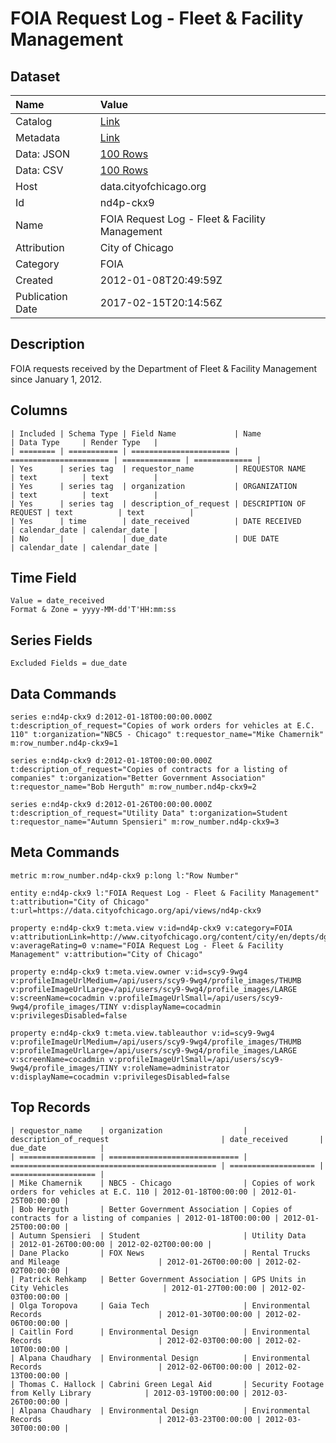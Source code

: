 # FOIA Request Log - Fleet & Facility Management

## Dataset

| Name | Value |
| :--- | :---- |
| Catalog | [Link](https://catalog.data.gov/dataset/foia-request-log-fleet-facility-management-0489e) |
| Metadata | [Link](https://data.cityofchicago.org/api/views/nd4p-ckx9) |
| Data: JSON | [100 Rows](https://data.cityofchicago.org/api/views/nd4p-ckx9/rows.json?max_rows=100) |
| Data: CSV | [100 Rows](https://data.cityofchicago.org/api/views/nd4p-ckx9/rows.csv?max_rows=100) |
| Host | data.cityofchicago.org |
| Id | nd4p-ckx9 |
| Name | FOIA Request Log - Fleet & Facility Management |
| Attribution | City of Chicago |
| Category | FOIA |
| Created | 2012-01-08T20:49:59Z |
| Publication Date | 2017-02-15T20:14:56Z |

## Description

FOIA requests received by the Department of Fleet & Facility Management since January 1, 2012.

## Columns

```ls
| Included | Schema Type | Field Name             | Name                   | Data Type     | Render Type   |
| ======== | =========== | ====================== | ====================== | ============= | ============= |
| Yes      | series tag  | requestor_name         | REQUESTOR NAME         | text          | text          |
| Yes      | series tag  | organization           | ORGANIZATION           | text          | text          |
| Yes      | series tag  | description_of_request | DESCRIPTION OF REQUEST | text          | text          |
| Yes      | time        | date_received          | DATE RECEIVED          | calendar_date | calendar_date |
| No       |             | due_date               | DUE DATE               | calendar_date | calendar_date |
```

## Time Field

```ls
Value = date_received
Format & Zone = yyyy-MM-dd'T'HH:mm:ss
```

## Series Fields

```ls
Excluded Fields = due_date
```

## Data Commands

```ls
series e:nd4p-ckx9 d:2012-01-18T00:00:00.000Z t:description_of_request="Copies of work orders for vehicles at E.C. 110" t:organization="NBC5 - Chicago" t:requestor_name="Mike Chamernik" m:row_number.nd4p-ckx9=1

series e:nd4p-ckx9 d:2012-01-18T00:00:00.000Z t:description_of_request="Copies of contracts for a listing of companies" t:organization="Better Government Association" t:requestor_name="Bob Herguth" m:row_number.nd4p-ckx9=2

series e:nd4p-ckx9 d:2012-01-26T00:00:00.000Z t:description_of_request="Utility Data" t:organization=Student t:requestor_name="Autumn Spensieri" m:row_number.nd4p-ckx9=3
```

## Meta Commands

```ls
metric m:row_number.nd4p-ckx9 p:long l:"Row Number"

entity e:nd4p-ckx9 l:"FOIA Request Log - Fleet & Facility Management" t:attribution="City of Chicago" t:url=https://data.cityofchicago.org/api/views/nd4p-ckx9

property e:nd4p-ckx9 t:meta.view v:id=nd4p-ckx9 v:category=FOIA v:attributionLink=http://www.cityofchicago.org/content/city/en/depts/dgs/supp_info/dgs_foia.html v:averageRating=0 v:name="FOIA Request Log - Fleet & Facility Management" v:attribution="City of Chicago"

property e:nd4p-ckx9 t:meta.view.owner v:id=scy9-9wg4 v:profileImageUrlMedium=/api/users/scy9-9wg4/profile_images/THUMB v:profileImageUrlLarge=/api/users/scy9-9wg4/profile_images/LARGE v:screenName=cocadmin v:profileImageUrlSmall=/api/users/scy9-9wg4/profile_images/TINY v:displayName=cocadmin v:privilegesDisabled=false

property e:nd4p-ckx9 t:meta.view.tableauthor v:id=scy9-9wg4 v:profileImageUrlMedium=/api/users/scy9-9wg4/profile_images/THUMB v:profileImageUrlLarge=/api/users/scy9-9wg4/profile_images/LARGE v:screenName=cocadmin v:profileImageUrlSmall=/api/users/scy9-9wg4/profile_images/TINY v:roleName=administrator v:displayName=cocadmin v:privilegesDisabled=false
```

## Top Records

```ls
| requestor_name    | organization                  | description_of_request                         | date_received       | due_date            | 
| ================= | ============================= | ============================================== | =================== | =================== | 
| Mike Chamernik    | NBC5 - Chicago                | Copies of work orders for vehicles at E.C. 110 | 2012-01-18T00:00:00 | 2012-01-25T00:00:00 | 
| Bob Herguth       | Better Government Association | Copies of contracts for a listing of companies | 2012-01-18T00:00:00 | 2012-01-25T00:00:00 | 
| Autumn Spensieri  | Student                       | Utility Data                                   | 2012-01-26T00:00:00 | 2012-02-02T00:00:00 | 
| Dane Placko       | FOX News                      | Rental Trucks and Mileage                      | 2012-01-26T00:00:00 | 2012-02-02T00:00:00 | 
| Patrick Rehkamp   | Better Government Association | GPS Units in City Vehicles                     | 2012-01-27T00:00:00 | 2012-02-03T00:00:00 | 
| Olga Toropova     | Gaia Tech                     | Environmental Records                          | 2012-01-30T00:00:00 | 2012-02-06T00:00:00 | 
| Caitlin Ford      | Environmental Design          | Environmental Records                          | 2012-02-03T00:00:00 | 2012-02-10T00:00:00 | 
| Alpana Chaudhary  | Environmental Design          | Environmental Records                          | 2012-02-06T00:00:00 | 2012-02-13T00:00:00 | 
| Thomas C. Hallock | Cabrini Green Legal Aid       | Security Footage from Kelly Library            | 2012-03-19T00:00:00 | 2012-03-26T00:00:00 | 
| Alpana Chaudhary  | Environmental Design          | Environmental Records                          | 2012-03-23T00:00:00 | 2012-03-30T00:00:00 | 
```